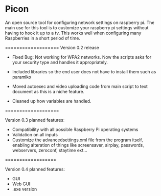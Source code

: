 Picon
=====

An open source tool for configuring network settings on raspberry pi.
The main use for this tool is to customize your raspberry pi settings without having to hook it up to a tv. This works well when configuring many Raspberries in a short period of time. 

===================
Version 0.2 release

- Fixed Bug: Not working for WPA2 networks. Now the scripts asks for your security type and handles it appropriately.

- Included libraries so the end user does not have to install them such as paramiko

- Moved autoexec and video uploading code from main script to text document as this is a niche feature.

- Cleaned up how variables are handled.

===================

Version 0.3 planned features:
- Compatibility with all possible Raspberry Pi operating systems
- Validation on all inputs
- Customize the advancedsettings.xml file from the program itself, enabling alteration of things like screensaver, airplay, passwords, webservers, zeroconf, staytime ext...


==================

Version 0.4 planned features:
- GUI
- Web GUI
- .exe version



